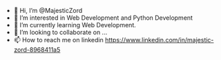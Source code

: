 - 👋 Hi, I’m @MajesticZord
- 👀 I’m interested in Web Development and Python Development
- 🌱 I’m currently learning Web Development.
- 💞️ I’m looking to collaborate on ...
- 📫 How to reach me on linkedin https://www.linkedin.com/in/majestic-zord-8968411a5

<!---
MajesticZord/MajesticZord is a ✨ special ✨ repository because its `README.md` (this file) appears on your GitHub profile.
You can click the Preview link to take a look at your changes.
--->
